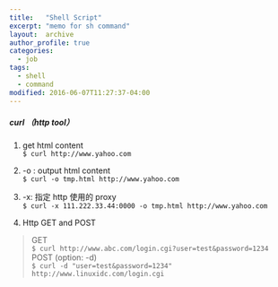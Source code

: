 ```yaml
---
title:   "Shell Script"
excerpt: "memo for sh command"
layout:  archive
author_profile: true
categories: 
  - job
tags:
  - shell
  - command
modified: 2016-06-07T11:27:37-04:00
---
```


##### curl （http tool）

1. get html content     
``` $ curl http://www.yahoo.com ```

2. -o : output html content      
``` $ curl -o tmp.html http://www.yahoo.com ```

3. -x: 指定 http 使用的 proxy       
``` $ curl -x 111.222.33.44:0000 -o tmp.html http://www.yahoo.com ```

4. Http GET and POST        
> GET     
```$ curl http://www.abc.com/login.cgi?user=test&password=1234```     
> POST (option: -d)       
```$ curl -d "user=test&password=1234" http://www.linuxidc.com/login.cgi```
